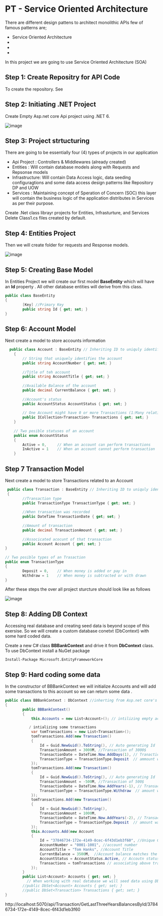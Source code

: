 # PT - Service Oriented Architecture

There are different design pattens to architect monolithic APIs few of famous patterns are;
- Service Oriented Architecture 
- 
- 
- 

In this project we are going to use Service Oriented Architecture (SOA)

## Step 1: Create Repositry for API Code
To create the repository. See

## Step 2: Initiating .NET Project
Create Empty Asp.net core Api project using .NET 6.

![image](https://user-images.githubusercontent.com/100778209/159008965-44adcb56-913f-4ca3-a45c-3f6f69f7b2d2.png)

## Step 3: Project strtucturing
There are going to be essentially four (4) types of projects in our application 

- Api Project : Controllers & Middlewares (already created)
- Entities : Will contain database models along with Requests and Repsonse models
- Infrastructure: Will contain Data Access logic, data seeding configuragtions and some data access design patterns like Repository DP and UOW
- Services : Maintaining concept of Speration of Concern (SOC) this layer will contain the business logic of the application distributes in Services as per their purpose.

Create .Net class librayr projects for Entities, Infrasturture, and Services
Delete Class1.cs files created by default.

## Step 4: Entities Project 
Then we will create folder for requests and Response models.

![image](https://user-images.githubusercontent.com/100778209/159009869-d2e1d096-81c5-4a50-b5e0-b35dacaeab74.png)


## Step 5: Creating Base Model
In Entities Project we will create our first model **BaseEntity** which will have an **Id** property . All other database entities will derive from this class.
```csharp
public class BaseEntity
{
        [Key] //Primary Key
        public string Id { get; set; }
}
```

## Step 6: Account Model
Next create a model to store accounts information 

```csharp
  public class Account : BaseEntity // Inheriting ID to uniquly identify account in database
    {
        // String that uniquely identifies the account
        public string AccountNumber { get; set; }
        
        //Title of teh account
        public string AccountTitle { get; set; }
        
        //Available Balance of the account
        public decimal CurrentBalance { get; set; }
        
        //Account's status 
        public AccountStatus AccountStatus { get; set; }
        
        // One Account might have 0 or more Transactions (1:Many relationship)
        public ICollection<Transaction> Transactions { get; set; }
    }
    
    // Two posible statuses of an account
    public enum AccountStatus
    {
        Active = 0,     // When an account can perform transactions
        InActive = 1    // When an account cannot perform transaction
    }
```
## Step 7 Transaction Model
Next create a model to store Transactions related to an Account

```csharp
 public class Transaction : BaseEntity // Inheriting ID to uniquly identify account in database
 {
        //Transaction type
        public TransactionType TransactionType { get; set; }
        
        //When transaction was recorded
        public DateTime TransactionDate { get; set; }
        
        //Amount of transaction
        public decimal TransactionAmount { get; set; }
        
        //Associcated acocunt of that transaction
        public Account Account { get; set; }
}
    
// Two posible types of an Trasaction
public enum TransactionType
{
        Deposit = 0,    // When money is added or pay in  
        Withdraw = 1    // When money is subtracted or with drawn
}
```
After these steps the over all project sturcture should look like as follows

![image](https://user-images.githubusercontent.com/100778209/159010704-a4bbc361-30fd-494f-8ddb-083ab03eb22e.png)

## Step 8: Adding DB Context

Accessing real database and creating seed data is beyond scope of this exersise. So we will create a custom database conetxt (DbContext) with some hard coded data.

Create a new C# class **BBBankContext** and drive it from  **DbContext** class. To use DbContext install a NuGet package 

```
Install-Package Microsoft.EntityFrameworkCore
```

## Step 9: Hard coding some data
In the constructor of BBBankContext we will initialize Accounts and will add some transactions to this account so we can return some data .


```csharp
public class BBBankContext : DbContext //inherting from Asp.net core's dbcontext class
{
        public BBBankContext()
        {
            this.Accounts = new List<Account>(); // intilizing empty accounts

           / intializing some transactions
            var tomTransactions = new List<Transaction>();
            tomTransactions.Add(new Transaction()
            {
                Id = Guid.NewGuid().ToString(), // Auto generating Id
                TransactionAmount = 3000M, //Transaction of 3000$
                TransactionDate = DateTime.Now.AddDays(1), // Tranaction happed yesterday
                TransactionType = TransactionType.Deposit  // ammount was added
            });
            tomTransactions.Add(new Transaction()
            {
                Id = Guid.NewGuid().ToString(), // Auto generating Id
                TransactionAmount = -500M, //Transaction of 500$
                TransactionDate = DateTime.Now.AddYears(-1), // Transaction happend one year ago
                TransactionType = TransactionType.Withdraw  // amount was subtracted
            });
            tomTransactions.Add(new Transaction()
            {
                Id = Guid.NewGuid().ToString(),
                TransactionAmount = 1000M,
                TransactionDate = DateTime.Now.AddYears(-2), // Transaction happend two year ago
                TransactionType = TransactionType.Deposit  // amount was added
            });
            this.Accounts.Add(new Account
            {
                Id = "37846734-172e-4149-8cec-6f43d1eb3f60", //Unique GUID of the account
                AccountNumber = "0001-1001", //account number
                AccountTitle = "Tom Hanks", //Account Title
                CurrentBalance = 3500M,  //Account balance matches the transaction
                AccountStatus = AccountStatus.Active, // Accoutn status
                Transactions = tomTransactions // associating above transactions with the account
            }); 
        }
        public List<Account> Accounts { get; set; }
          // When working with real database we will seed data using DbSet
        //public DbSet<Account> Accounts { get; set; }  
        //public DbSet<Transaction> Transactions { get; set; }
}

```
http://localhost:5070/api/Transaction/GetLastThreeYearsBalancesById/37846734-172e-4149-8cec-6f43d1eb3f60
